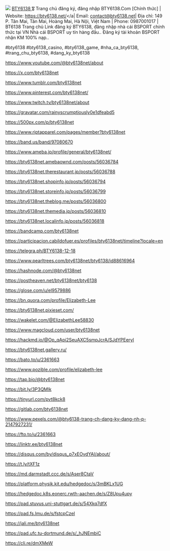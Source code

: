 ![](https://g0v.hackmd.io/_uploads/r1FqZPxBye.jpg)
<a href='https://bty6138.net/'>BTY6138 </a>🎖 Trang chủ đăng ký, đăng nhập BTY6138.Com [Chính thức] |  Website: <a href='https://bty6138.net/'>https://bty6138.net/</a| Email: contact@bty6138.net| Địa chỉ: 149 P. Tân Mai, Tân Mai, Hoàng Mai, Hà Nội, Việt Nam | Phone: 0987001017 | BT6138  Trang chủ Link đăng ký BTY6138, đăng nhập nhà cái BSPORT chính thức tại VN  Nhà cái BSPORT uy tín hàng đầu.. Đăng ký tài khoản BSPORT nhận KM 100% nạp..

#bty6138 #bty6138_casino, #bty6138_game, #nha_ca_bty6138, #trang_chu_bty6138, #dang_ky_bty6138

<a href='https://www.youtube.com/@bty6138net/about'>https://www.youtube.com/@bty6138net/about</a>

<a href='https://x.com/bty6138net'>https://x.com/bty6138net</a>

<a href='https://www.tumblr.com/bty6138net'>https://www.tumblr.com/bty6138net</a>

<a href='https://www.pinterest.com/bty6138net/'>https://www.pinterest.com/bty6138net/</a>

<a href='https://www.twitch.tv/bty6138net/about'>https://www.twitch.tv/bty6138net/about</a>

<a href='https://gravatar.com/rainyscrumptiously0e1dfeabd5'>https://gravatar.com/rainyscrumptiously0e1dfeabd5</a>

<a href='https://500px.com/p/bty6138net'>https://500px.com/p/bty6138net</a>

<a href='https://www.riptapparel.com/pages/member?bty6138net'>https://www.riptapparel.com/pages/member?bty6138net</a>

<a href='https://band.us/band/97080670'>https://band.us/band/97080670</a>

<a href='https://www.ameba.jp/profile/general/bty6138net/'>https://www.ameba.jp/profile/general/bty6138net/</a>

<a href='https://bty6138net.amebaownd.com/posts/56036784'>https://bty6138net.amebaownd.com/posts/56036784</a>

<a href='https://bty6138net.therestaurant.jp/posts/56036788'>https://bty6138net.therestaurant.jp/posts/56036788</a>

<a href='https://bty6138net.shopinfo.jp/posts/56036794'>https://bty6138net.shopinfo.jp/posts/56036794</a>

<a href='https://bty6138net.storeinfo.jp/posts/56036799'>https://bty6138net.storeinfo.jp/posts/56036799</a>

<a href='https://bty6138net.theblog.me/posts/56036800'>https://bty6138net.theblog.me/posts/56036800</a>

<a href='https://bty6138net.themedia.jp/posts/56036810'>https://bty6138net.themedia.jp/posts/56036810</a>

<a href='https://bty6138net.localinfo.jp/posts/56036818'>https://bty6138net.localinfo.jp/posts/56036818</a>

<a href='https://bandcamp.com/bty6138net'>https://bandcamp.com/bty6138net</a>

<a href='https://participacion.cabildofuer.es/profiles/bty6138net/timeline?locale=en'>https://participacion.cabildofuer.es/profiles/bty6138net/timeline?locale=en</a>

<a href='https://telegra.ph/BTY6138-12-18'>https://telegra.ph/BTY6138-12-18</a>

<a href='https://www.pearltrees.com/bty6138net/bty6138/id88616964'>https://www.pearltrees.com/bty6138net/bty6138/id88616964</a>

<a href='https://hashnode.com/@bty6138net'>https://hashnode.com/@bty6138net</a>

<a href='https://postheaven.net/bty6138net/bty6138'>https://postheaven.net/bty6138net/bty6138</a>

<a href='https://glose.com/u/el9579886'>https://glose.com/u/el9579886</a>

<a href='https://bn.quora.com/profile/Elizabeth-Lee'>https://bn.quora.com/profile/Elizabeth-Lee</a>

<a href='https://bty6138net.pixieset.com/'>https://bty6138net.pixieset.com/</a>

<a href='https://wakelet.com/@ElizabethLee58830'>https://wakelet.com/@ElizabethLee58830</a>

<a href='https://www.magcloud.com/user/bty6138net'>https://www.magcloud.com/user/bty6138net</a>

<a href='https://hackmd.io/@Op_qApi2SeuAXC5smpJcrA/SJdYPEeryl'>https://hackmd.io/@Op_qApi2SeuAXC5smpJcrA/SJdYPEeryl</a>

<a href='https://bty6138net.gallery.ru/'>https://bty6138net.gallery.ru/</a>

<a href='https://bato.to/u/2361663'>https://bato.to/u/2361663</a>

<a href='https://www.pozible.com/profile/elizabeth-lee'>https://www.pozible.com/profile/elizabeth-lee</a>

<a href='https://tap.bio/@bty6138net'>https://tap.bio/@bty6138net</a>

<a href='https://bit.ly/3P3QMlk'>https://bit.ly/3P3QMlk</a>

<a href='https://tinyurl.com/pvt8kck8'>https://tinyurl.com/pvt8kck8</a>

<a href='https://gitlab.com/bty6138net'>https://gitlab.com/bty6138net</a>

<a href='https://www.pexels.com/@bty6138-trang-ch-dang-ky-dang-nh-p-2147927231/'>https://www.pexels.com/@bty6138-trang-ch-dang-ky-dang-nh-p-2147927231/</a>

<a href='https://fto.to/u/2361663'>https://fto.to/u/2361663</a>

<a href='https://linktr.ee/bty6138net'>https://linktr.ee/bty6138net</a>

<a href='https://disqus.com/by/disqus_p7xEOvdYAl/about/'>https://disqus.com/by/disqus_p7xEOvdYAl/about/</a>

<a href='https://t.ly/tXF1z'>https://t.ly/tXF1z</a>

<a href='https://md.darmstadt.ccc.de/s/Aser8CtaV'>https://md.darmstadt.ccc.de/s/Aser8CtaV</a>

<a href='https://platform.physik.kit.edu/hedgedoc/s/3mBKLx1UG'>https://platform.physik.kit.edu/hedgedoc/s/3mBKLx1UG</a>

<a href='https://hedgedoc.k8s.eonerc.rwth-aachen.de/s/Z8Upu4upy'>https://hedgedoc.k8s.eonerc.rwth-aachen.de/s/Z8Upu4upy</a>

<a href='https://pad.stuvus.uni-stuttgart.de/s/54Xkq7dfX'>https://pad.stuvus.uni-stuttgart.de/s/54Xkq7dfX</a>

<a href='https://pad.fs.lmu.de/s/fstcpCzeI'>https://pad.fs.lmu.de/s/fstcpCzeI</a>

<a href='https://jali.me/bty6138net'>https://jali.me/bty6138net</a>

<a href='https://pad.ufc.tu-dortmund.de/s/_hJNEmbiC'>https://pad.ufc.tu-dortmund.de/s/_hJNEmbiC</a>

<a href='https://cli.re/dmXMeW'>https://cli.re/dmXMeW</a>



